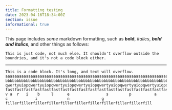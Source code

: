 ```yaml
---
title: Formatting testing
date: 2023-04-16T18:34:00Z
section: issue
informational: true
---
```


This page includes *some* markdown formatting, such as **bold**, *italics*, ***bold and italics***, and other things as follows:

`This is just code, not much else. It shouldn't overflow outside the boundries, and it's not a code block either.`

---

```
This is a code block. It's long, and text will overflow.
aaaaaaaaaaaaaaaaaaaaaaaaaaaaaaaaaaaaaaaaaaaaaaaaaaaaaaaaaaaaaaaaaaaaaaaaaaaaaaaaaaaaaaaaaaaaaaaaaaaaaaaaaaaaaaaaaaaaaaaaaaaaaaaaaaaaaaaaaaaaaaaaaaaaaaaaaaaaaaaaaaaaaaaaaaaaaaaaaaaaaaaaaaaaaaaaaaaaaaaa
bbbbbbbbbbbbbbbbbbbbbbbbbbbbbbbbbbbbbbbbbbbbbbbbbbbbbbbbbbbbbbbbbbbbbbbbbbbbbbbbbbbbbbbbbbbbbbbbbbbbbbbbbbbbbbbbbbbbbbbbbbbbbbbbbbbbbbbbbbbbbbbbbbbbbbbbbbbbbbbbbbbbbbbbbbbbbbbbbbbbbbbbbbbbbbbbbbbbbbbb
qwertyuiopqwertyuiopqwertyuiopqwertyuiopqwertyuiopqwertyuiopqwertyuiopqwertyuiopqwertyuiopqwertyuiopqwertyuiopqwertyuiopqwertyuiopqwertyuiopqwertyuiopqwertyuiopqwertyuiopqwertyuiopqwertyuiopqwertyuiop
fastfastfastfastfastfastfastfastfastfastfastfastfastfastfastfastfastfastfastfastfastfastfastfastfastfastfastfastfastfastfastfastfastfastfastfastfastfastfastfastfastfastfastfastfastfastfastfastfastfast
v a  r   i    b     l      e                s         p          a           c            i             n              g                fillerfillerfillerfillerfillerfillerfillerfillerfillerfillerfill
```
